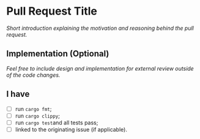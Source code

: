 # Pull Request Title

_Short introduction explaining the motivation and reasoning behind the pull request._

## Implementation (Optional)

_Feel free to include design and implementation for external review outside of the code changes._

## I have 

- [ ] run `cargo fmt`;
- [ ] run `cargo clippy`;
- [ ] run `cargo test`and all tests pass;
- [ ] linked to the originating issue (if applicable).
